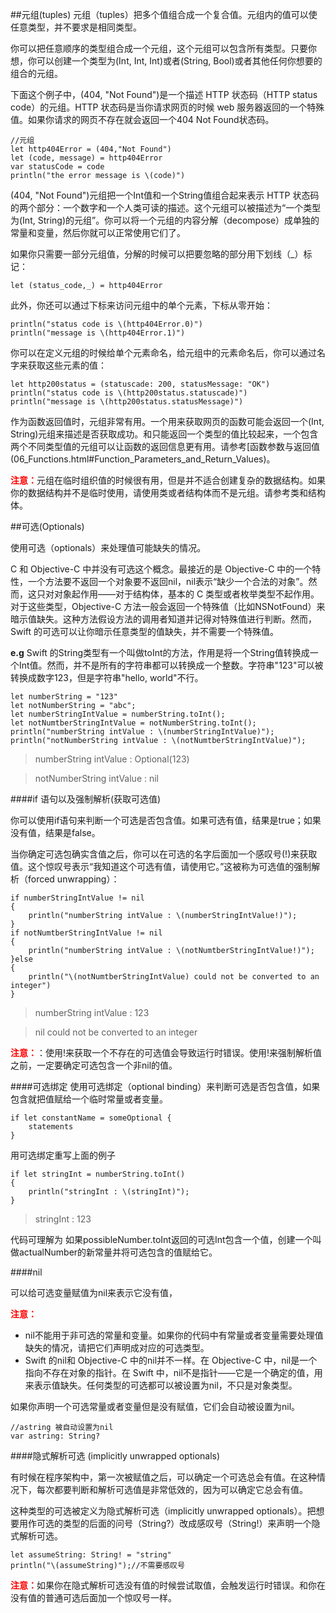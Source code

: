 
##元组(tuples)
元组（tuples）把多个值组合成一个复合值。元组内的值可以使任意类型，并不要求是相同类型。

你可以把任意顺序的类型组合成一个元组，这个元组可以包含所有类型。只要你想，你可以创建一个类型为(Int, Int, Int)或者(String, Bool)或者其他任何你想要的组合的元组。

下面这个例子中，(404, "Not Found")是一个描述 HTTP 状态码（HTTP status code）的元组。HTTP 状态码是当你请求网页的时候 web 服务器返回的一个特殊值。如果你请求的网页不存在就会返回一个404 Not Found状态码。

```
//元组
let http404Error = (404,"Not Found")
let (code, message) = http404Error
var statusCode = code
println("the error message is \(code)")
```
(404, "Not Found")元组把一个Int值和一个String值组合起来表示 HTTP 状态码的两个部分：一个数字和一个人类可读的描述。这个元组可以被描述为“一个类型为(Int, String)的元组”。你可以将一个元组的内容分解（decompose）成单独的常量和变量，然后你就可以正常使用它们了。

如果你只需要一部分元组值，分解的时候可以把要忽略的部分用下划线（_）标记：

```
let (status_code,_) = http404Error
```

此外，你还可以通过下标来访问元组中的单个元素，下标从零开始：

```
println("status code is \(http404Error.0)")
println("message is \(http404Error.1)")
```

你可以在定义元组的时候给单个元素命名，给元组中的元素命名后，你可以通过名字来获取这些元素的值：

```
let http200status = (statuscade: 200, statusMessage: "OK")
println("status code is \(http200status.statuscade)")
println("message is \(http200status.statusMessage)")
```

作为函数返回值时，元组非常有用。一个用来获取网页的函数可能会返回一个(Int, String)元组来描述是否获取成功。和只能返回一个类型的值比较起来，一个包含两个不同类型值的元组可以让函数的返回信息更有用。请参考[函数参数与返回值(06_Functions.html#Function_Parameters_and_Return_Values)。

<b><font color="red">注意：</font></b>元组在临时组织值的时候很有用，但是并不适合创建复杂的数据结构。如果你的数据结构并不是临时使用，请使用类或者结构体而不是元组。请参考类和结构体。

##可选(Optionals)

使用可选（optionals）来处理值可能缺失的情况。

C 和 Objective-C 中并没有可选这个概念。最接近的是 Objective-C 中的一个特性，一个方法要不返回一个对象要不返回nil，nil表示“缺少一个合法的对象”。然而，这只对对象起作用——对于结构体，基本的 C 类型或者枚举类型不起作用。对于这些类型，Objective-C 方法一般会返回一个特殊值（比如NSNotFound）来暗示值缺失。这种方法假设方法的调用者知道并记得对特殊值进行判断。然而，Swift 的可选可以让你暗示任意类型的值缺失，并不需要一个特殊值。

**e.g** Swift 的String类型有一个叫做toInt的方法，作用是将一个String值转换成一个Int值。然而，并不是所有的字符串都可以转换成一个整数。字符串"123"可以被转换成数字123，但是字符串"hello, world"不行。

```
let numberString = "123"
let notNumberString = "abc";
let numberStringIntValue = numberString.toInt();
let notNumtberStringIntValue = notNumberString.toInt();
println("numberString intValue : \(numberStringIntValue)");
println("notNumberString intValue : \(notNumtberStringIntValue)");
```

>numberString intValue : Optional(123)

>notNumberString intValue : nil

####if 语句以及强制解析(获取可选值)

你可以使用if语句来判断一个可选是否包含值。如果可选有值，结果是true；如果没有值，结果是false。
 
当你确定可选包确实含值之后，你可以在可选的名字后面加一个感叹号(!)来获取值。这个惊叹号表示“我知道这个可选有值，请使用它。”这被称为可选值的强制解析（forced unwrapping）：

```
if numberStringIntValue != nil
{
	println("numberString intValue : \(numberStringIntValue!)");
}
if notNumtberStringIntValue != nil
{
    println("numberString intValue : \(notNumtberStringIntValue!)");
}else
{
	println("\(notNumtberStringIntValue) could not be converted to an integer")
}
```
>numberString intValue : 123

>nil could not be converted to an integer

<b><font color="red">注意：</font></b>：使用!来获取一个不存在的可选值会导致运行时错误。使用!来强制解析值之前，一定要确定可选包含一个非nil的值。

####可选绑定
使用可选绑定（optional binding）来判断可选是否包含值，如果包含就把值赋给一个临时常量或者变量。

```
if let constantName = someOptional { 
    statements 
} 
```

用可选绑定重写上面的例子

```
if let stringInt = numberString.toInt()
{
    println("stringInt : \(stringInt)");
}
```
>stringInt : 123

代码可理解为
如果possibleNumber.toInt返回的可选Int包含一个值，创建一个叫做actualNumber的新常量并将可选包含的值赋给它。

####nil

可以给可选变量赋值为nil来表示它没有值，

<b><font color="red">注意：</font></b>

* nil不能用于非可选的常量和变量。如果你的代码中有常量或者变量需要处理值缺失的情况，请把它们声明成对应的可选类型。
* Swift 的nil和 Objective-C 中的nil并不一样。在 Objective-C 中，nil是一个指向不存在对象的指针。在 Swift 中，nil不是指针——它是一个确定的值，用来表示值缺失。任何类型的可选都可以被设置为nil，不只是对象类型。

如果你声明一个可选常量或者变量但是没有赋值，它们会自动被设置为nil。

```
//astring 被自动设置为nil
var astring: String?
```

####隐式解析可选 (implicitly unwrapped optionals)

有时候在程序架构中，第一次被赋值之后，可以确定一个可选总会有值。在这种情况下，每次都要判断和解析可选值是非常低效的，因为可以确定它总会有值。
 
这种类型的可选被定义为隐式解析可选（implicitly unwrapped optionals）。把想要用作可选的类型的后面的问号（String?）改成感叹号（String!）来声明一个隐式解析可选。

```
let assumeString: String! = "string"
println("\(assumeString)");//不需要感叹号
```
<b><font color="red">注意：</font></b>如果你在隐式解析可选没有值的时候尝试取值，会触发运行时错误。和你在没有值的普通可选后面加一个惊叹号一样。



















